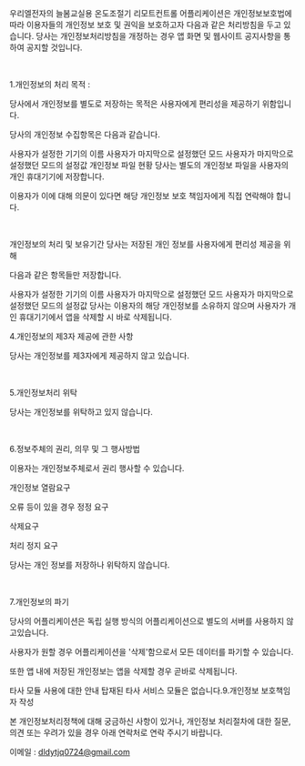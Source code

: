 우리엘전자의 늘봄교실용 온도조절기 리모트컨트롤 어플리케이션은 개인정보보호법에 따라 이용자들의 개인정보 보호 및 권익을 보호하고자 다음과 같은 처리방침을 두고 있습니다. 당사는 개인정보처리방침을 개정하는 경우 앱 화면 및 웹사이트 공지사항을 통하여 공지할 것입니다.

​

1.개인정보의 처리 목적 :

당사에서 개인정보를 별도로 저장하는 목적은 사용자에게 편리성을 제공하기 위함입니다.

당사의 개인정보 수집항목은 다음과 같습니다.

사용자가 설정한 기기의 이름
사용자가 마지막으로 설정했던 모드
사용자가 마지막으로 설정했던 모드의 설정값
개인정보 파일 현황
당사는 별도의 개인정보 파일을 사용자의 개인 휴대기기에 저장합니다.

이용자가 이에 대해 의문이 있다면 해당 개인정보 보호 책임자에게 직접 연락해야 합니다.

​

개인정보의 처리 및 보유기간
당사는 저장된 개인 정보를 사용자에게 편리성 제공을 위해

다음과 같은 항목들만 저장합니다.

사용자가 설정한 기기의 이름
사용자가 마지막으로 설정했던 모드
사용자가 마지막으로 설정했던 모드의 설정값
당사는 이용자의 해당 개인정보를 소유하지 않으며 사용자가 개인 휴대기기에서 앱을 삭제할 시 바로 삭제됩니다.

4.개인정보의 제3자 제공에 관한 사항

당사는 개인정보를 제3자에게 제공하지 않고 있습니다.

​

5.개인정보처리 위탁

당사는 개인정보를 위탁하고 있지 않습니다.

​

6.정보주체의 권리, 의무 및 그 행사방법

이용자는 개인정보주체로서 권리 행사할 수 있습니다.

개인정보 열람요구

오류 등이 있을 경우 정정 요구

삭제요구

처리 정지 요구

당사는 개인 정보를 저장하나 위탁하지 않습니다.

​

7.개인정보의 파기

당사의 어플리케이션은 독립 실행 방식의 어플리케이션으로 별도의 서버를 사용하지 않고있습니다.

사용자가 원할 경우 어플리케이션을 '삭제'함으로서 모든 데이터를 파기할 수 있습니다.

또한 앱 내에 저장된 개인정보는 앱을 삭제할 경우 곧바로 삭제됩니다.

타사 모듈 사용에 대한 안내 탑재된 타사 서비스 모듈은 없습니다.​
9.개인정보 보호책임자 작성

본 개인정보처리정책에 대해 궁금하신 사항이 있거나, 개인정보 처리절차에 대한 질문, 의견 또는 우려가 있을 경우 아래 연락처로 연락 주시기 바랍니다.

이메일 : dldytjq0724@gmail.com
